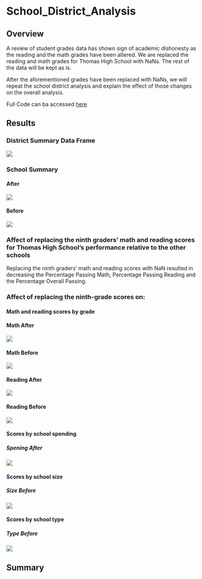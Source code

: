 # School_District_Analysis

## Overview
A review of student grades data has shown sign of academic dishonesty as the reading and the math grades have been altered. We are replaced the reading and math grades for Thomas High School with NaNs. The rest of the data will be kept as is. 

After the aforementioned grades have been replaced with NaNs, we will repeat the school district analysis and explain the effect of those changes on the overall analysis. 

Full Code can ba accessed [here](http://github.com)

## Results

### District Summary Data Frame
![](https://github.com/shayanafzal/School_District_Analysis/blob/15e72abcee5bb03816d15790e16a0d0bfdf81d00/Resources/District%20Summary%20Data%20Frame.png)


### School Summary 
#### After
![](https://github.com/shayanafzal/School_District_Analysis/blob/1b691c2dc9b9fd13b7add595c584763eeac7b1e2/Resources/School%20Summary%20After.png)
#### Before
![](https://github.com/shayanafzal/School_District_Analysis/blob/416b0a2d828904f08a963d3295b6ad3001e1bf1e/Resources/School%20Summary%20Before.png)

### Affect of replacing the ninth graders’ math and reading scores for Thomas High School’s performance relative to the other schools
Replacing the ninth graders’ math and reading scores with NaN resulted in decreasing the Percentage Passing Math, Percentage Passing Reading and the Percentage Overall Passing. 

### Affect of replacing the ninth-grade scores on:
#### Math and reading scores by grade
#### Math After
![](https://github.com/shayanafzal/School_District_Analysis/blob/1b691c2dc9b9fd13b7add595c584763eeac7b1e2/Resources/Math%20After.png)
#### Math Before
![](https://github.com/shayanafzal/School_District_Analysis/blob/a2dbe04ded25f4d47d5de115b0bc78202e733bba/Resources/Math%20Before.png)

#### Reading After
![](https://github.com/shayanafzal/School_District_Analysis/blob/1b691c2dc9b9fd13b7add595c584763eeac7b1e2/Resources/Reading%20After.png)
#### Reading Before
![](https://github.com/shayanafzal/School_District_Analysis/blob/1b691c2dc9b9fd13b7add595c584763eeac7b1e2/Resources/Reading%20Before.png)


#### Scores by school spending
##### Spening After
![](https://github.com/shayanafzal/School_District_Analysis/blob/f7abffb1a4c08488292d9732cfdde487e41e47eb/Resources/Spending%20After.png)

#### Scores by school size
##### Size Before
![](https://github.com/shayanafzal/School_District_Analysis/blob/f7abffb1a4c08488292d9732cfdde487e41e47eb/Resources/Size%20Before.png)

#### Scores by school type
##### Type Before
![](https://github.com/shayanafzal/School_District_Analysis/blob/f7abffb1a4c08488292d9732cfdde487e41e47eb/Resources/type%20After.png)


## Summary
